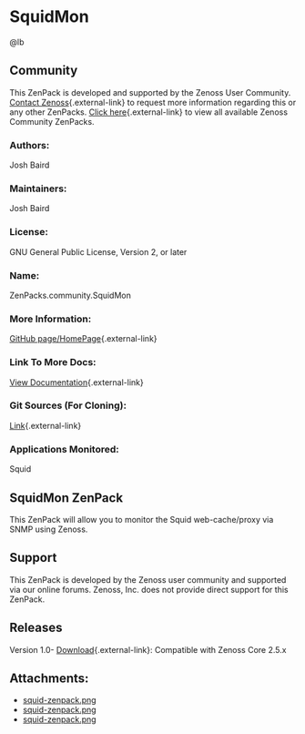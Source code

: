 # SquidMon

@lb[](img/zenpack-squid-zenpack.png)

## Community

This ZenPack is developed and supported by the Zenoss User Community.
[Contact Zenoss](https://tryit.zenoss.com/zenpack-contact/){.external-link} to
request more information regarding this or any other ZenPacks. [Click here](https://zenoss.com/product/zenpacks?f%5B0%5D=im_field_zenpack_category:1021){.external-link} to
view all available Zenoss Community ZenPacks.

### Authors:

Josh Baird

### Maintainers:

Josh Baird

### License:

GNU General Public License, Version 2, or later

### Name:

ZenPacks.community.SquidMon

### More Information:

[GitHub page/HomePage](http://community.zenoss.org/docs/DOC-5832){.external-link}

### Link To More Docs:

[View Documentation](http://community.zenoss.org/docs/DOC-5832){.external-link}

### Git Sources (For Cloning):

[Link](https://github.com/zenoss/ZenPacks.community.SquidMon.git){.external-link}

### Applications Monitored:

Squid

## SquidMon ZenPack

This ZenPack will allow you to monitor the Squid web-cache/proxy via
SNMP using Zenoss.

## Support

This ZenPack is developed by the Zenoss user community and supported via
our online forums. Zenoss, Inc. does not provide direct support for this
ZenPack.

## Releases

Version 1.0- [Download](https://storage.googleapis.com/zenpacks/ZenPacks.community.SquidMon/1.0/ZenPacks.community.SquidMon-1.0.egg){.external-link}:   Compatible with Zenoss Core 2.5.x

## Attachments:

-   [squid-zenpack.png](img/zenpack-squid-zenpack.png)
-   [squid-zenpack.png](img/zenpack-squid-zenpack.png)
-   [squid-zenpack.png](img/zenpack-squid-zenpack.png)

